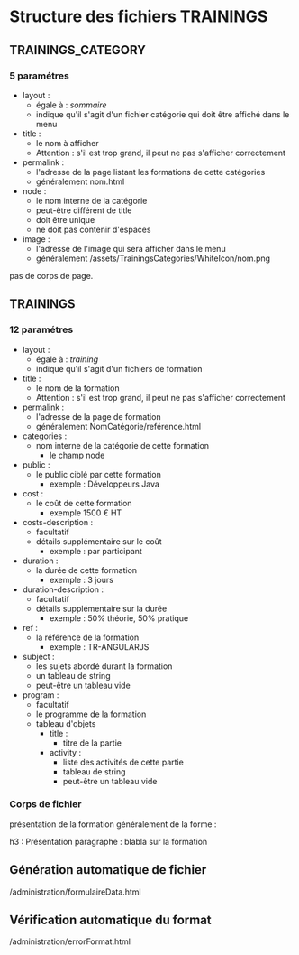 # Structure des fichiers TRAININGS

## TRAININGS_CATEGORY

### 5 paramétres

* layout :
  * égale à : *sommaire*
  * indique qu'il s'agit d'un fichier catégorie qui doit être affiché dans le menu
* title :
  * le nom à afficher
  * Attention : s'il est trop grand, il peut ne pas s'afficher correctement
* permalink :
  * l'adresse de la page listant les formations de cette catégories
  * généralement nom.html
* node :
  * le nom interne de la catégorie
  * peut-être différent de title
  * doit être unique
  * ne doit pas contenir d'espaces
* image :
  * l'adresse de l'image qui sera afficher dans le menu
  * généralement /assets/TrainingsCategories/WhiteIcon/nom.png

pas de corps de page.

## TRAININGS

### 12 paramétres

* layout :
  * égale à : *training*
  * indique qu'il s'agit d'un fichiers de formation
* title :
  * le nom de la formation
  * Attention : s'il est trop grand, il peut ne pas s'afficher correctement
* permalink :
  * l'adresse de la page de formation
  * généralement NomCatégorie/reférence.html
* categories :
  * nom interne de la catégorie de cette formation
    * le champ node
* public :
  * le public ciblé par cette formation
    * exemple : Développeurs Java
* cost :
  * le coût de cette formation
    * exemple 1500 € HT
* costs-description :
  * facultatif
  * détails supplémentaire sur le coût
    * exemple : par participant
* duration :
  * la durée de cette formation
    * exemple : 3 jours
* duration-description :
  * facultatif
  * détails supplémentaire sur la durée
    * exemple : 50% théorie, 50% pratique
* ref :
  * la référence de la formation
    * exemple : TR-ANGULARJS
* subject :
  * les sujets abordé durant la formation
  * un tableau de string
  * peut-être un tableau vide
* program :
  * facultatif
  * le programme de la formation
  * tableau d'objets
    * title :
      * titre de la partie
    * activity :
      * liste des activités de cette partie
      * tableau de string
      * peut-être un tableau vide

### Corps de fichier

présentation de la formation
généralement de la forme :

  h3 : Présentation
  paragraphe : blabla sur la formation

## Génération automatique de fichier

  /administration/formulaireData.html

## Vérification automatique du format

/administration/errorFormat.html
